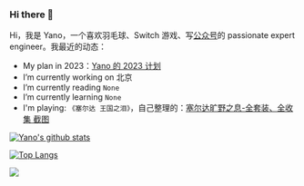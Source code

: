 ### Hi there 👋 

Hi，我是 Yano，一个喜欢羽毛球、Switch 游戏、写[公众号](https://mp.weixin.qq.com/s/BgoE5gUQfXV7gZF0URJLkA)的 passionate expert engineer。我最近的动态：
- My plan in 2023：[Yano 的 2023 计划](https://yano-nankai.notion.site/Yano-Space-ff42bde7acd1467eb3ae63dc0d4a9f8c)
- I’m currently working on 北京
- I’m currently reading `None`
- I’m currently learning `None`
- I'm playing: `《塞尔达 王国之泪》`，自己整理的：[塞尔达旷野之息-全套装、全收集 截图](https://www.bilibili.com/read/cv15163066)

[![Yano's github stats](https://github-readme-stats-izh7piylk.vercel.app/api?username=LjyYano&hide=prs,contribs&show_icons=true&bg_color=DEG,E66345,A65481&title_color=FFFFFF&text_color=FFFFFF&icon_color=FFFFFF)](https://github.com/LjyYano/Thinking_in_Java_MindMapping)

[![Top Langs](https://github-readme-stats.vercel.app/api/top-langs/?username=LjyYano&layout=compact)](https://github.com/anuraghazra/github-readme-stats)

![](https://komarev.com/ghpvc/?username=LjyYano) 
